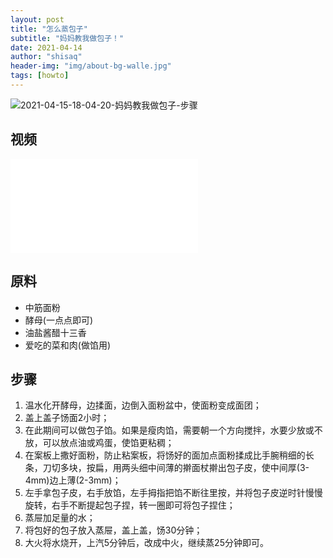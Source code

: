 ```yaml
---
layout: post
title: "怎么蒸包子"
subtitle: "妈妈教我做包子！"
date: 2021-04-14
author: "shisaq"
header-img: "img/about-bg-walle.jpg"
tags: [howto]
---
```


![2021-04-15-18-04-20-妈妈教我做包子-步骤](https://markdown-img.s3.ap-northeast-1.amazonaws.com/shisaq/2021-04-15-18-04-20-妈妈教我做包子-步骤.jpg)

## 视频

<iframe src="//player.bilibili.com/player.html?bvid=BV18Z4y1c7Zp&page=1" scrolling="no" border="0" frameborder="no" framespacing="0" allowfullscreen="true"> </iframe>

## 原料

* 中筋面粉
* 酵母(一点点即可)
* 油盐酱醋十三香
* 爱吃的菜和肉(做馅用)

## 步骤

1. 温水化开酵母，边揉面，边倒入面粉盆中，使面粉变成面团；
2. 盖上盖子饧面2小时；
3. 在此期间可以做包子馅。如果是瘦肉馅，需要朝一个方向搅拌，水要少放或不放，可以放点油或鸡蛋，使馅更粘稠；
4. 在案板上撒好面粉，防止粘案板，将饧好的面加点面粉揉成比手腕稍细的长条，刀切多块，按扁，用两头细中间薄的擀面杖擀出包子皮，使中间厚(3-4mm)边上薄(2-3mm)；
5. 左手拿包子皮，右手放馅，左手拇指把馅不断往里按，并将包子皮逆时针慢慢旋转，右手不断提起包子捏，转一圈即可将包子捏住；
6. 蒸屉加足量的水；
7. 将包好的包子放入蒸屉，盖上盖，饧30分钟；
8. 大火将水烧开，上汽5分钟后，改成中火，继续蒸25分钟即可。